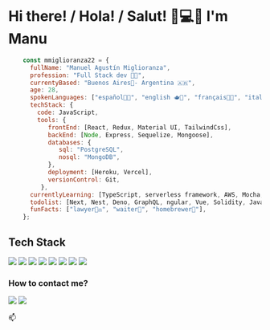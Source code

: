 # Hi there! / Hola! / Salut! 👋💻🚀 I'm Manu 

```javascript
    const mmiglioranza22 = {
      fullName: "Manuel Agustín Miglioranza",
      profession: "Full Stack dev 🧑‍💻", 
      currentyBased: "Buenos Aires📍- Argentina 🇦🇷",
      age: 28,
      spokenLanguages: ["español🧉🥟", "english 🫖💂", "français🥖🥐", "italiano🤌🍝"],
      techStack: {
        code: JavaScript,
        tools: {
           frontEnd: [React, Redux, Material UI, TailwindCss],
           backEnd: [Node, Express, Sequelize, Mongoose],
           databases: {
              sql: "PostgreSQL",
              nosql: "MongoDB",
           },
           deployment: [Heroku, Vercel],
           versionControl: Git,
         },
      currentlyLearning: [TypeScript, serverless framework, AWS, Mocha, Jest, Docker],
      todolist: [Next, Nest, Deno, GraphQL, ngular, Vue, Solidity, Java, C#, Python, .NET],
      funFacts: ["lawyer🧑‍⚖️", "waiter🍾", "homebrewer🍺"],
    };
```

## Tech Stack

<img src = "https://img.shields.io/badge/-HTML5-E34F26?style=flat&logo=html5&logoColor=white"> 
<img src = "https://img.shields.io/badge/-CSS3-1572B6?style=flat&logo=css3&logoColor=white">
<img src="https://img.shields.io/badge/-JavaScript-eed718?style=flat&logo=javascript&logoColor=ffffff">
<img src="https://img.shields.io/badge/-React-000000?style=flat&logo=react&logoColor=00c8ff">
<img src="https://img.shields.io/badge/-Express.js-787878?style=flat">
<img src="https://img.shields.io/badge/-Node.js-3C873A?style=flat&logo=Node.js&logoColor=white">
<img src="http://img.shields.io/badge/-Git-F1502F?style=flat&logo=git&logoColor=FFFFFF">
<img src="http://img.shields.io/badge/-Github-000000?style=flat&logo=github&logoColor=FFFFFF">

### How to contact me?
[![](https://img.shields.io/badge/-linkedin-0073B1?style=flat-square)](https://www.linkedin.com/in/manuel-miglioranza-arg/)
[![](https://img.shields.io/badge/-gmail-332B40?style=flat-square)](send:mmiglioranza22@gmail.com)

📫 

